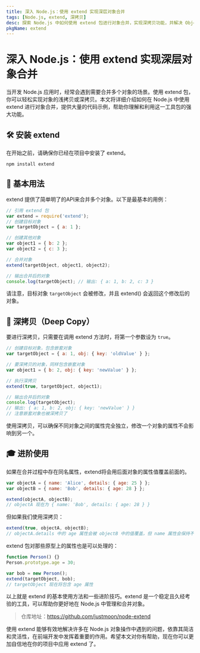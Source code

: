 ```yaml
---
title: 深入 Node.js：使用 extend 实现深层对象合并
tags: [Node.js, extend, 深拷贝]
desc: 探索 Node.js 中如何使用 extend 包进行对象合并，实现深拷贝功能，并解决 Object.assign 的局限性。
pkgName: extend
---
```


# 深入 Node.js：使用 extend 实现深层对象合并

当开发 Node.js 应用时，经常会遇到需要合并多个对象的场景。使用 extend 包，你可以轻松实现对象的浅拷贝或深拷贝。本文将详细介绍如何在 Node.js 中使用 extend 进行对象合并，提供大量的代码示例，帮助你理解和利用这一工具包的强大功能。

## 🛠 安装 extend

在开始之前，请确保你已经在项目中安装了 extend。

``` shell
npm install extend
```

## 🧩 基本用法

extend 提供了简单明了的API来合并多个对象。以下是最基本的用例：

``` javascript
// 引用 extend 包
var extend = require('extend');
// 创建目标对象
var targetObject = { a: 1 };

// 创建其他对象
var object1 = { b: 2 };
var object2 = { c: 3 };

// 合并对象
extend(targetObject, object1, object2);

// 输出合并后的对象
console.log(targetObject); // 输出: { a: 1, b: 2, c: 3 }
```

请注意，目标对象 `targetObject` 会被修改，并且 extend() 会返回这个修改后的对象。

## 🚀 深拷贝（Deep Copy）

要进行深拷贝，只需要在调用 extend 方法时，将第一个参数设为 `true`。

``` javascript
// 创建目标对象，包含嵌套对象
var targetObject = { a: 1, obj: { key: 'oldValue' } };

// 要深拷贝的对象，同样包含嵌套对象
var object1 = { b: 2, obj: { key: 'newValue' } };

// 执行深拷贝
extend(true, targetObject, object1);

// 输出合并后的对象
console.log(targetObject);
// 输出: { a: 1, b: 2, obj: { key: 'newValue' } }
// 注意嵌套对象也被深拷贝了
```

使用深拷贝，可以确保不同对象之间的属性完全独立，修改一个对象的属性不会影响到另一个。

## 🎓 进阶使用

如果在合并过程中存在同名属性，extend将会用后面对象的属性值覆盖前面的。

``` javascript
var objectA = { name: 'Alice', details: { age: 25 } };
var objectB = { name: 'Bob', details: { age: 28 } };

extend(objectA, objectB);
// objectA 现在为 { name: 'Bob', details: { age: 28 } }
```

但如果我们使用深拷贝：

``` javascript
extend(true, objectA, objectB);
// objectA.details 中的 age 属性会被 objectB 中的值覆盖，但 name 属性会保持不变
```

extend 包对那些原型上的属性也是可以处理的：

``` javascript
function Person() {}
Person.prototype.age = 30;

var bob = new Person();
extend(targetObject, bob);
// targetObject 现在将包含 age 属性
```

以上就是 extend 的基本使用方法和一些进阶技巧。extend 是一个稳定且久经考验的工具，可以帮助你更好地在 Node.js 中管理和合并对象。

> 仓库地址：https://github.com/justmoon/node-extend

使用 extend 能够有效地解决许多在 Node.js 对象操作中遇到的问题，依靠其简洁和灵活性，在前端开发中发挥着重要的作用。希望本文对你有帮助，现在你可以更加自信地在你的项目中应用 extend 了。